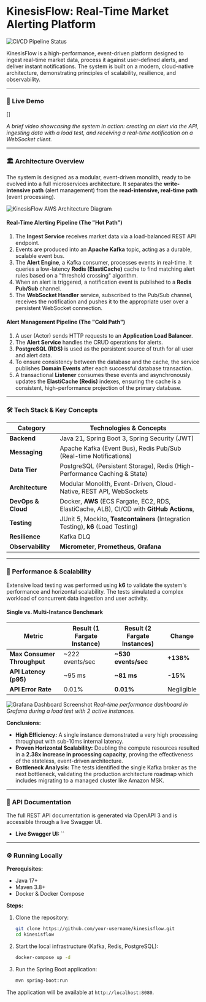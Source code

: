 # KinesisFlow: Real-Time Market Alerting Platform

![CI/CD Pipeline Status](https://github.com/OuailBou/kinesisFlow/actions/workflows/ci-cd.yml/badge.svg)

KinesisFlow is a high-performance, event-driven platform designed to ingest real-time market data, process it against user-defined alerts, and deliver instant notifications. The system is built on a modern, cloud-native architecture, demonstrating principles of scalability, resilience, and observability.

---

### 🎥 Live Demo

[]

*A brief video showcasing the system in action: creating an alert via the API, ingesting data with a load test, and receiving a real-time notification on a WebSocket client.*

---

### 🏛️ Architecture Overview

The system is designed as a modular, event-driven monolith, ready to be evolved into a full microservices architecture. It separates the **write-intensive path** (alert management) from the **read-intensive, real-time path** (event processing).

![KinesisFlow AWS Architecture Diagram](https://github.com/user-attachments/assets/dad66fdd-cbb5-4e0c-bbf9-5e43f448249c)


#### Real-Time Alerting Pipeline (The "Hot Path")
1.  The **Ingest Service** receives market data via a load-balanced REST API endpoint.
2.  Events are produced into an **Apache Kafka** topic, acting as a durable, scalable event bus.
3.  The **Alert Engine**, a Kafka consumer, processes events in real-time. It queries a low-latency **Redis (ElastiCache)** cache to find matching alert rules based on a "threshold crossing" algorithm.
4.  When an alert is triggered, a notification event is published to a **Redis Pub/Sub** channel.
5.  The **WebSocket Handler** service, subscribed to the Pub/Sub channel, receives the notification and pushes it to the appropriate user over a persistent WebSocket connection.

#### Alert Management Pipeline (The "Cold Path")
1.  A user (Actor) sends HTTP requests to an **Application Load Balancer**.
2.  The **Alert Service** handles the CRUD operations for alerts.
3.  **PostgreSQL (RDS)** is used as the persistent source of truth for all user and alert data.
4.  To ensure consistency between the database and the cache, the service publishes **Domain Events** after each successful database transaction.
5.  A transactional **Listener** consumes these events and asynchronously updates the **ElastiCache (Redis)** indexes, ensuring the cache is a consistent, high-performance projection of the primary database.

---

### 🛠️ Tech Stack & Key Concepts

| Category          | Technologies & Concepts                                                                                               |
| ----------------- | --------------------------------------------------------------------------------------------------------------------- |
| **Backend**       | Java 21, Spring Boot 3, Spring Security (JWT)                                                                         |
| **Messaging**     | Apache Kafka (Event Bus), Redis Pub/Sub (Real-time Notifications)                                                     |
| **Data Tier**     | PostgreSQL (Persistent Storage), Redis (High-Performance Caching & State)                                             |
| **Architecture**  | Modular Monolith, Event-Driven, Cloud-Native, REST API, WebSockets                                                    |
| **DevOps & Cloud**| Docker, **AWS** (ECS Fargate, EC2, RDS, ElastiCache, ALB), CI/CD with **GitHub Actions**,                             |
| **Testing**       | JUnit 5, Mockito, **Testcontainers** (Integration Testing), **k6** (Load Testing)                                     |
| **Resilience**    | Kafka DLQ                                                                                                             |
| **Observability** | **Micrometer**, **Prometheus**, **Grafana**                                                                           |

---

### 🚀 Performance & Scalability

Extensive load testing was performed using **k6** to validate the system's performance and horizontal scalability. The tests simulated a complex workload of concurrent data ingestion and user activity.

#### Single vs. Multi-Instance Benchmark

| Metric                     | Result (1 Fargate Instance) | Result (2 Fargate Instances) | Change     |
| -------------------------- | --------------------------- | ---------------------------- | ---------- |
| **Max Consumer Throughput**| ~222 events/sec             | **~530 events/sec**          | **+138%**  |
| **API Latency (p95)**        | ~95 ms                    | **~81 ms**                   | **-15%**   |
| **API Error Rate**         | 0.01%                       | **0.01%**                    | Negligible |

![Grafana Dashboard Screenshot](https://github.com/user-attachments/assets/a3454d94-8672-4c66-9765-e64468d82f34)
*Real-time performance dashboard in Grafana during a load test with 2 active instances.*

**Conclusions:**
*   **High Efficiency:** A single instance demonstrated a very high processing throughput with sub-10ms internal latency.
*   **Proven Horizontal Scalability:** Doubling the compute resources resulted in a **2.38x increase in processing capacity**, proving the effectiveness of the stateless, event-driven architecture.
*   **Bottleneck Analysis:** The tests identified the single Kafka broker as the next bottleneck, validating the production architecture roadmap which includes migrating to a managed cluster like Amazon MSK.

---

### 📖 API Documentation

The full REST API documentation is generated via OpenAPI 3 and is accessible through a live Swagger UI.

*   **Live Swagger UI:** ``

---

### ⚙️ Running Locally

**Prerequisites:**
*   Java 17+
*   Maven 3.8+
*   Docker & Docker Compose

**Steps:**
1.  Clone the repository:
    ```bash
    git clone https://github.com/your-username/kinesisflow.git
    cd kinesisflow
    ```
2.  Start the local infrastructure (Kafka, Redis, PostgreSQL):
    ```bash
    docker-compose up -d
    ```
3.  Run the Spring Boot application:
    ```bash
    mvn spring-boot:run
    ```
The application will be available at `http://localhost:8080`.
